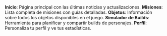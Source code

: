 **Inicio**: Página principal con las últimas noticias y actualizaciones.
**Misiones**: Lista completa de misiones con guías detalladas.
**Objetos**: Información sobre todos los objetos disponibles en el juego.
**Simulador de Builds**: Herramienta para planificar y compartir builds de personajes.
**Perfil**: Personaliza tu perfil y ve tus estadísticas.
